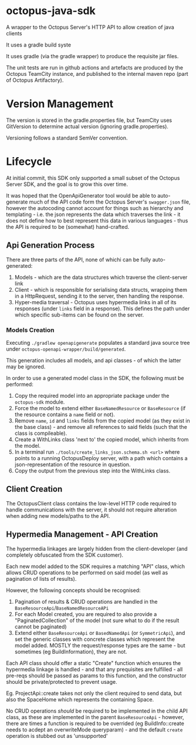 # octopus-java-sdk
A wrapper to the Octopus Server's HTTP API to allow creation of java clients

It uses a gradle build syste

It uses gradle (via the gradle wrapper) to produce the requisite jar files.

The unit tests are run in github actions and artefacts are produced by the Octopus TeamCity
instance, and published to the internal maven repo (part of Octopus Artifactory).

# Version Management
The version is stored in the gradle.properties file, but TeamCity uses GitVersion to determine
actual version (ignoring gradle.properties).

Versioning follows a standard SemVer convention.

# Lifecycle
At initial commit, this SDK only supported a small subset of the Octopus Server SDK,
and the goal is to grow this over time.

It was hoped that the OpenApiGenerator tool would be able to auto-generate much of the
API code form the Octopus Server's `swagger.json` file, however the autocoding cannot
account for things such as hierarchy and templating - i.e. the json represents the 
data which traverses the link - it does not define how to best represent this data
in various languages - thus the API is required to be (somewhat) hand-crafted.

## Api Generation Process
There are three parts of the API, none of whichi can be fully auto-generated:
1. Models - which are the data structures which traverse the client-server link
1. Client - which is responsible for serialising data structs, wrapping them in a HttpRequest, 
sending it to the server, then handling the response.
1. Hyper-media traversal - Octopus uses hypermedia links in all of its responses (under `links`
   field in a response). This defines the path under which specific sub-items can be found on the
   server.
   
### Models Creation
Executing `./gradlew openapigenerate` populates a standard java source tree under
`octopus-openapi-wrapper/build/generated`.

This generation includes all models, and api classes - of which the latter may be ignored.

In order to use a generated model class in the SDK, the following must be performed:
1. Copy the required model into an appropriate package under the `octopus-sdk` module.
1. Force the model to extend either `BaseNamedResource` or `BaseResource` (if the resource 
   contains a `name` field or not).
1. Remove `name`, `id` and `links` fields from the copied model (as they exist in the base class) - 
   and remove all references to said fields (such that the class is compileable).
1. Create a <resource>WithLinks class 'next to' the copied model, which inherits from the model.
1. In a terminal run `./tools/create_links_json.schema.sh <url>` where <url> points to a running 
   OctopusDeploy server, with a path which contains a json-representation of the resource in question.
1. Copy the output from the previous step into the <resource>WithLinks class.

## Client Creation
The OctopusClient class contains the low-level HTTP code required to handle communications with the
server, it should not require alteration when adding new models/paths to the API.

## Hypermedia Management - API Creation
The hypermedia linkages are largely hidden from the client-developer (and completely obfuscated from
the SDK customer).

Each new model added to the SDK requires a matching "API" class, which allows CRUD operations to be
performed on said model (as well as pagination of lists of results).

However, the following concepts should be recognised:
1. Pagination of results & CRUD operations are handled in the 
   `BaseResourceApi`/`BaseNamedResourceAPi`
1. For each Model created, you are required to also provide a "PaginatedCollection" of the model
   (not sure what to do if the result cannot be paginated)
1. Extend either `BaseResourceApi` or `BasedNamedApi` (or `SymmetricApi`), and set the generic 
   classes with concrete classes which represent the model added. MOSTLY the request/response 
   types are the same - but sometimes (eg BuildInformation), they are not.   

Each API class should offer a static "Create" function which ensures the hypermedia linkage is
handled - and that any prequisites are fulfilled - all pre-reqs should be passed as params to this
function, and the constructor should be private/protected to prevent usage.

Eg. ProjectApi::create takes not only the client required to send data, but also the SpaceHome which
represents the containing Space.

No CRUD operations _should_ be required to be implemented in the child API class, as these are 
implemented in the parent `BaseResourceApi` - however, there are times a function is required to be
overrided (eg BuildInfo::create needs to acdept an overwriteMode queryparam) - and the default
`create` operation is stubbed out as 'unsupported'
